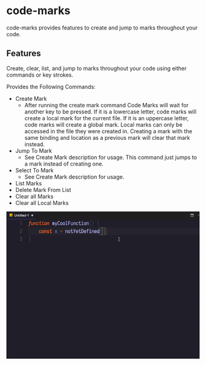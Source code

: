 # code-marks 

code-marks provides features to create and jump to marks throughout your code.

## Features

Create, clear, list, and jump to marks throughout your code using either commands or key strokes.

Provides the Following Commands:  
- Create Mark
    - After running the create mark command Code Marks will wait for another key to be pressed. If it is a lowercase letter, code marks will create a local mark for the current file. If it is an uppercase letter, code marks will create a global mark. Local marks can only be accessed in the file they were created in. Creating a mark with the same binding and location as a previous mark will clear that mark instead.
- Jump To Mark
    - See Create Mark description for usage. This command just jumps to a mark instead of creating one.
- Select To Mark
    - See Create Mark description for usage.
- List Marks
- Delete Mark From List
- Clear all Marks
- Clear all Local Marks

![Example](images/code-marks-example.gif)

<!--
## Requirements

If you have any requirements or dependencies, add a section describing those and how to install and configure them.

## Extension Settings

Include if your extension adds any VS Code settings through the `contributes.configuration` extension point.

For example:

This extension contributes the following settings:

* `myExtension.enable`: enable/disable this extension
* `myExtension.thing`: set to `blah` to do something

## Known Issues

Calling out known issues can help limit users opening duplicate issues against your extension.

## Release Notes

Users appreciate release notes as you update your extension.

### 1.0.0

Initial release of ...

### 1.0.1

Fixed issue #.

### 1.1.0

Added features X, Y, and Z.

-----------------------------------------------------------------------------------------------------------

## Working with Markdown

**Note:** You can author your README using Visual Studio Code.  Here are some useful editor keyboard shortcuts:

* Split the editor (`Cmd+\` on macOS or `Ctrl+\` on Windows and Linux)
* Toggle preview (`Shift+CMD+V` on macOS or `Shift+Ctrl+V` on Windows and Linux)
* Press `Ctrl+Space` (Windows, Linux) or `Cmd+Space` (macOS) to see a list of Markdown snippets

### For more information

* [Visual Studio Code's Markdown Support](http://code.visualstudio.com/docs/languages/markdown)
* [Markdown Syntax Reference](https://help.github.com/articles/markdown-basics/)

**Enjoy!** -->
